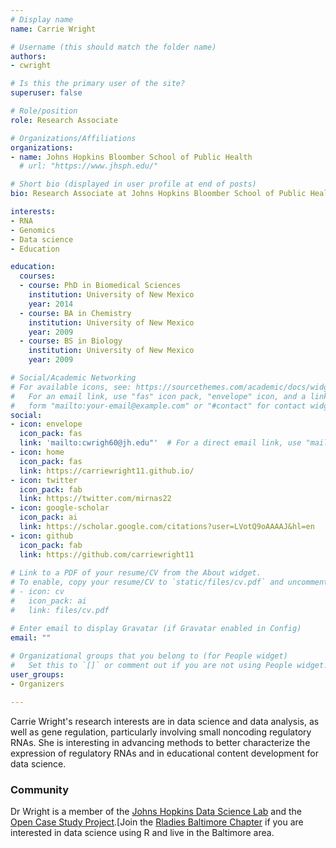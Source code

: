 ```yaml
---
# Display name
name: Carrie Wright

# Username (this should match the folder name)
authors:
- cwright

# Is this the primary user of the site?
superuser: false

# Role/position
role: Research Associate

# Organizations/Affiliations
organizations:
- name: Johns Hopkins Bloomber School of Public Health
  # url: "https://www.jhsph.edu/"

# Short bio (displayed in user profile at end of posts)
bio: Research Associate at Johns Hopkins Bloomber School of Public Health

interests:
- RNA
- Genomics
- Data science
- Education

education:
  courses:
  - course: PhD in Biomedical Sciences
    institution: University of New Mexico
    year: 2014
  - course: BA in Chemistry
    institution: University of New Mexico
    year: 2009
  - course: BS in Biology
    institution: University of New Mexico
    year: 2009

# Social/Academic Networking
# For available icons, see: https://sourcethemes.com/academic/docs/widgets/#icons
#   For an email link, use "fas" icon pack, "envelope" icon, and a link in the
#   form "mailto:your-email@example.com" or "#contact" for contact widget.
social:
- icon: envelope
  icon_pack: fas
  link: 'mailto:cwrigh60@jh.edu"'  # For a direct email link, use "mailto:test@example.org".
- icon: home
  icon_pack: fas
  link: https://carriewright11.github.io/
- icon: twitter
  icon_pack: fab
  link: https://twitter.com/mirnas22
- icon: google-scholar
  icon_pack: ai
  link: https://scholar.google.com/citations?user=LVotQ9oAAAAJ&hl=en
- icon: github
  icon_pack: fab
  link: https://github.com/carriewright11
  
# Link to a PDF of your resume/CV from the About widget.
# To enable, copy your resume/CV to `static/files/cv.pdf` and uncomment the lines below.  
# - icon: cv
#   icon_pack: ai
#   link: files/cv.pdf

# Enter email to display Gravatar (if Gravatar enabled in Config)
email: ""
  
# Organizational groups that you belong to (for People widget)
#   Set this to `[]` or comment out if you are not using People widget.  
user_groups:
- Organizers

---
```


Carrie Wright's research interests are in data science and data analysis, as well as gene regulation, particularly involving small noncoding regulatory RNAs. She is interesting in advancing methods to better characterize the expression of regulatory RNAs and in educational content development for data science.

### Community

Dr Wright is a member of the [Johns Hopkins Data Science Lab](https://jhudatascience.org/) and the [Open Case Study Project](https://opencasestudies.github.io/).[Join the [Rladies Baltimore Chapter](https://rladies-baltimore.github.io/) if you are interested in data science using R and live in the Baltimore area.

